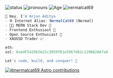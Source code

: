 ![status](https://img.shields.io/badge/Status-Sleep_Deprieved-c70000) ![pronouns](https://img.shields.io/badge/Pronouns-He/Him-8A2BE2) ![Age](https://img.shields.io/badge/9_July_2006-17-00a602) <img src="https://komarev.com/ghpvc/?username=nermalcat69&label=Profile%20views&color=0e75b6&style=flat" alt="nermalcat69" />

```Javascript
👋 Hey, I'm Arjun Aditya
- 🌐 Internet Alias: NermalCat69 (Nermal)
- 👨‍💻 MERN Stack Dev 🚀 
- Frontend Enthusiast 🎨 
- Open Source Enthusiast 🌟 
- XAUUSD Trader 📈

eth: 
sol: 0xb4F5429b5A25c3959fD1e5967d82c129B828A7a6

Let's code, build, and conquer! 🚀
```

[![@nermalcat69 Astro contributions](https://astro.badg.es/v2/contributor/nermalcat69.svg)](https://astro.badg.es/contributor/nermalcat69/)



<!---

https://sr.ht/~nermalcat69/

--->
